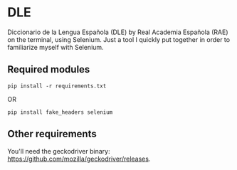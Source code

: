 # DLE

Diccionario de la Lengua Española (DLE) by Real Academia Española (RAE) on the terminal, using Selenium. Just a tool I quickly put together in order to familiarize myself with Selenium.

## Required modules

```
pip install -r requirements.txt
```
OR

```
pip install fake_headers selenium
```

## Other requirements

You'll need the geckodriver binary: https://github.com/mozilla/geckodriver/releases.
